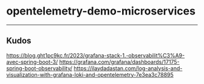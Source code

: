 # opentelemetry-demo-microservices

---

## Kudos

https://blog.ght1pc9kc.fr/2023/grafana-stack-1.-observabilit%C3%A9-avec-spring-boot-3/
https://grafana.com/grafana/dashboards/17175-spring-boot-observability/
https://ilaydadastan.com/log-analysis-and-visualization-with-grafana-loki-and-opentelemetry-7e3ea3c78895
